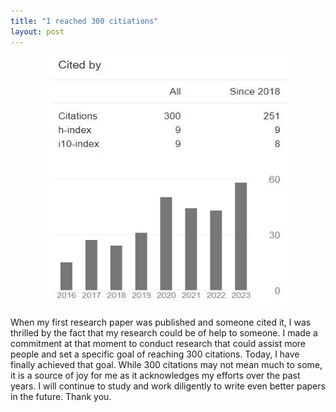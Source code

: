 ```yaml
---
title: "I reached 300 citiations"
layout: post
---
```


<div align="center">
 <img width="400" height="400" src="/assets/img/cit.JPG"/>
</div>

When my first research paper was published and someone cited it, I was thrilled by the fact that my research could be of help to someone. I made a commitment at that moment to conduct research that could assist more people and set a specific goal of reaching 300 citations. Today, I have finally achieved that goal. While 300 citations may not mean much to some, it is a source of joy for me as it acknowledges my efforts over the past years. I will continue to study and work diligently to write even better papers in the future. Thank you.
